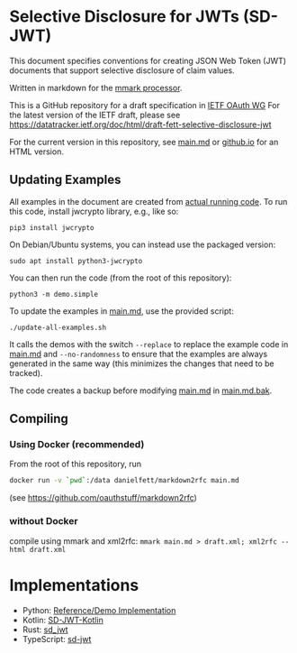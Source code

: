 # Selective Disclosure for JWTs (SD-JWT)

This document specifies conventions for creating JSON Web Token (JWT)
documents that support selective disclosure of claim values. 

Written in markdown for the [mmark processor](https://github.com/mmarkdown/mmark).

This is a GitHub repository for a draft specification in [IETF OAuth WG](https://datatracker.ietf.org/doc/draft-fett-oauth-selective-disclosure-jwt/)
For the latest version of the IETF draft, please see https://datatracker.ietf.org/doc/html/draft-fett-selective-disclosure-jwt

For the current version in this repository, see [main.md](main.md) or [github.io](https://oauthstuff.github.io/draft-selective-disclosure-jwt/draft-fett-selective-disclosure-jwt-00.html) for an HTML version.

## Updating Examples

All examples in the document are created from [actual running code](demo/simple.py). To run this code, install jwcrypto library, e.g., like so:
```
pip3 install jwcrypto
```

On Debian/Ubuntu systems, you can instead use the packaged version:
```
sudo apt install python3-jwcrypto
```

You can then run the code (from the root of this repository):
```
python3 -m demo.simple
```

To update the examples in [main.md](main.md), use the provided script:
```
./update-all-examples.sh
```

It calls the demos with the switch `--replace` to replace the example code in
[main.md](main.md) and `--no-randomness` to ensure that the examples are always
generated in the same way (this minimizes the changes that need to be tracked).

The code creates a backup before modifying [main.md](main.md) in [main.md.bak](main.md.bak).

## Compiling

### Using Docker (recommended)
From the root of this repository, run
```bash
docker run -v `pwd`:/data danielfett/markdown2rfc main.md
```
(see https://github.com/oauthstuff/markdown2rfc)

### without Docker
compile using mmark and xml2rfc: `mmark main.md > draft.xml; xml2rfc --html draft.xml`

# Implementations

 * Python: [Reference/Demo Implementation](https://github.com/oauthstuff/draft-selective-disclosure-jwt)
 * Kotlin: [SD-JWT-Kotlin](https://github.com/IDunion/SD-JWT-Kotlin)
 * Rust: [sd_jwt](https://github.com/kushaldas/sd_jwt)
 * TypeScript: [sd-jwt](https://github.com/christianpaquin/sd-jwt)

